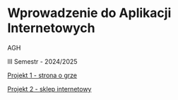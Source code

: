 # Wprowadzenie do Aplikacji Internetowych
AGH

III Semestr - 2024/2025

[Projekt 1 - strona o grze](https://github.com/Kus-Kus16/Hitman)

[Projekt 2 - sklep internetowy](https://github.com/Kus-Kus16/Adiago)
